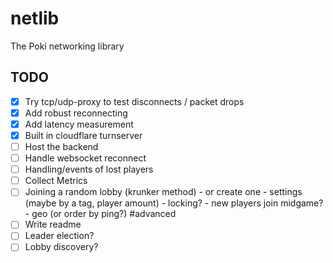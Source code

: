 # netlib

The Poki networking library

## TODO

- [x] Try tcp/udp-proxy to test disconnects / packet drops
- [x] Add robust reconnecting
- [x] Add latency measurement
- [x] Built in cloudflare turnserver
- [ ] Host the backend
- [ ] Handle websocket reconnect
- [ ] Handling/events of lost players
- [ ] Collect Metrics
- [ ] Joining a random lobby (krunker method)
      - or create one
      - settings (maybe by a tag, player amount)
      - locking?
      - new players join midgame?
      - geo (or order by ping?) #advanced
- [ ] Write readme
- [ ] Leader election?
- [ ] Lobby discovery?
